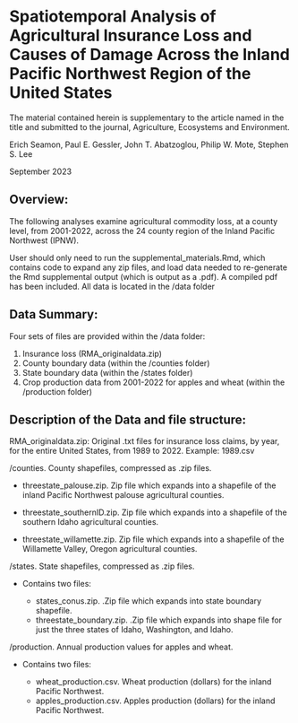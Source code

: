 # Spatiotemporal Analysis of Agricultural Insurance Loss and Causes of Damage Across the Inland Pacific Northwest Region of the United States

The material contained herein is supplementary to the article named in the title and submitted to the journal, Agriculture, Ecosystems and Environment.

Erich Seamon, Paul E. Gessler, John T. Abatzoglou, Philip W. Mote, Stephen S. Lee 

September 2023

## Overview:

The following analyses examine agricultural commodity loss, at a county level, from 2001-2022, across the 24 county region of the Inland Pacific Northwest (IPNW). 

User should only need to run the supplemental_materials.Rmd, which contains code to expand any zip files, and load data needed to re-generate the Rmd supplemental output (which is output as a .pdf).  A compiled pdf has been included.  All data is located in the /data folder

## Data Summary:

Four sets of files are provided within the /data folder:

1. Insurance loss (RMA_originaldata.zip)
2. County boundary data (within the /counties folder)
3. State boundary data (within the /states folder)
4. Crop production data from 2001-2022 for apples and wheat (within the /production folder)

## Description of the Data and file structure:

RMA_originaldata.zip: Original .txt files for insurance loss claims, by year, for the entire United States, from 1989 to 2022. Example: 1989.csv

/counties. County shapefiles, compressed as .zip files.
 
  - threestate_palouse.zip.  Zip file which expands into a shapefile of the inland Pacific Northwest palouse agricultural counties.
   
  - threestate_southernID.zip.  Zip file which expands into a shapefile of the southern Idaho agricultural counties.
      
  - threestate_willamette.zip.  Zip file which expands into a shapefile of the Willamette Valley, Oregon agricultural counties.
   
/states. State shapefiles, compressed as .zip files.

- Contains two files:
  
  - states_conus.zip.  .Zip file which expands into state boundary shapefile.
  - threestate_boundary.zip. .Zip file which expands into shape file for just the three states of Idaho, Washington, and Idaho.

/production. Annual production values for apples and wheat.

- Contains two files:
  
  - wheat_production.csv.  Wheat production (dollars) for the inland Pacific Northwest.
  - apples_production.csv.  Apples production (dollars) for the inland Pacific Northwest.
